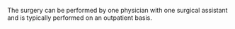 The surgery can be performed by one physician with one surgical assistant and is typically performed on an outpatient basis.